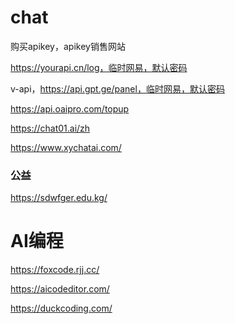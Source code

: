 # chat

购买apikey，apikey销售网站

https://yourapi.cn/log，临时网易，默认密码

v-api，https://api.gpt.ge/panel，临时网易，默认密码

https://api.oaipro.com/topup

https://chat01.ai/zh

https://www.xychatai.com/

### 公益

https://sdwfger.edu.kg/



# AI编程

https://foxcode.rjj.cc/

https://aicodeditor.com/

https://duckcoding.com/
